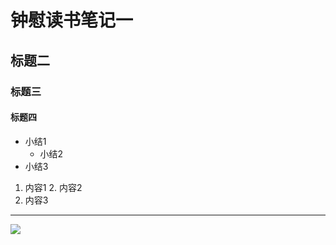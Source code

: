 # 钟慰读书笔记一
## 标题二
### 标题三
#### 标题四

- 小结1
    - 小结2
- 小结3

1. 内容1
    2. 内容2
3. 内容3

- - - - -


![](./_image/《可证伪性》流程图.png)
